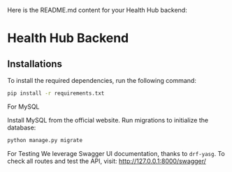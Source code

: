 Here is the README.md content for your Health Hub backend:
# Health Hub Backend

## Installations
To install the required dependencies, run the following command:

```bash
pip install -r requirements.txt
```

For MySQL

Install MySQL from the official website.
Run migrations to initialize the database:

```bash
python manage.py migrate
```
For Testing
We leverage Swagger UI documentation, thanks to `drf-yasg`. To check all routes and test the API, visit:
http://127.0.0.1:8000/swagger/

